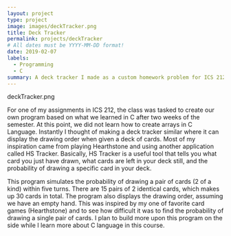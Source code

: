 ```yaml
---
layout: project
type: project
image: images/deckTracker.png
title: Deck Tracker
permalink: projects/deckTracker
# All dates must be YYYY-MM-DD format!
date: 2019-02-07
labels:
  - Programming
  - C
summary: A deck tracker I made as a custom homework problem for ICS 212
---
```


deckTracker.png

For one of my assignments in ICS 212, the class was tasked to create our own program based on what we learned in C after two weeks of the semester. At this point, we did not learn how to create arrays in C Language. Instantly I thought of making a deck tracker similar where it can display the drawing order when given a deck of cards. Most of my inspiration came from playing Hearthstone and using another application called HS Tracker. Basically, HS Tracker is a useful tool that tells you what card you just have drawn, what cards are left in your deck still, and the probability of drawing a specific card in your deck.

This program simulates the probability of drawing a pair of cards (2 of a kind) within five turns. There are 15 pairs of 2 identical cards, which makes up 30 cards in total. The program also displays the drawing order, assuming we have an empty hand. This was inspired by my one of favorite card games (Hearthstone) and to see how difficult it was to find the probability of drawing a single pair of cards. I plan to build more upon this program on the side while I learn more about C language in this course.

